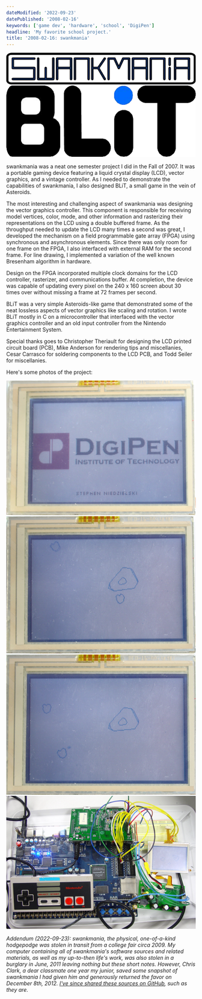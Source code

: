 ```yaml
---
dateModified: '2022-09-23'
datePublished: '2008-02-16'
keywords: ['game dev', 'hardware', 'school', 'DigiPen']
headline: 'My favorite school project.'
title: '2008-02-16: swankmania'
---
```


[![swankmania logo.](swankmania-logo.png)](swankmania-logo.png)
[![BLiT logo.](blit-logo.png)](blit-logo.png)

swankmania was a neat one semester project I did in the Fall of 2007. It was a
portable gaming device featuring a liquid crystal display (LCD), vector
graphics, and a vintage controller. As I needed to demonstrate the capabilities
of swankmania, I also designed BLiT, a small game in the vein of Asteroids.

The most interesting and challenging aspect of swankmania was designing the
vector graphics controller. This component is responsible for receiving model
vertices, color, mode, and other information and rasterizing their
representations on the LCD using a double buffered frame. As the throughput
needed to update the LCD many times a second was great, I developed the
mechanism on a field programmable gate array (FPGA) using synchronous and
asynchronous elements. Since there was only room for one frame on the FPGA, I
also interfaced with external RAM for the second frame. For line drawing, I
implemented a variation of the well known Bresenham algorithm in hardware.

Design on the FPGA incorporated multiple clock domains for the LCD controller,
rasterizer, and communications buffer. At completion, the device was capable of
updating every pixel on the 240 x 160 screen about 30 times over without missing
a frame at 72 frames per second.

BLiT was a very simple Asteroids-like game that demonstrated some of the neat
lossless aspects of vector graphics like scaling and rotation. I wrote BLiT
mostly in C on a microcontroller that interfaced with the vector graphics
controller and an old input controller from the Nintendo Entertainment System.

Special thanks goes to Christopher Theriault for designing the LCD printed
circuit board (PCB), Mike Anderson for rendering tips and miscellanies, Cesar
Carrasco for soldering components to the LCD PCB, and Todd Seiler for
miscellanies.

Here's some photos of the project:

[![Start up screen featuring the school logo as a bitmap.](dsc05751.jpg)](dsc05751.jpg)
[![BLiT screenshot.](dsc05762.jpg)](dsc05762.jpg)
[![BLiT screenshot.](dsc05763.jpg)](dsc05763.jpg)
[![Photograph of all of the hardware.](dsc05786.jpg)](dsc05786.jpg)

_Addendum (2022-09-23): swankmania, the physical, one-of-a-kind hodgepodge was
stolen in transit from a college fair circa 2009. My computer containing all of
swankmania's software sources and related materials, as well as my up-to-then
life's work, was also stolen in a burglary in June, 2011 leaving nothing but
these short notes. However, Chris Clark, a dear classmate one year my junior,
saved some snapshot of swankmania I had given him and generously returned the
favor on December 8th, 2012.
[I've since shared these sources on GitHub](https://github.com/niedzielski/swankmania),
such as they are._
